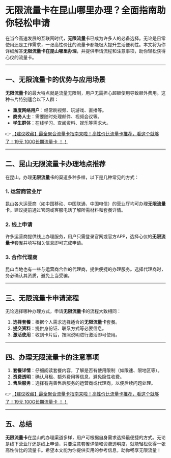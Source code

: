 # 无限流量卡在昆山哪里办理？全面指南助你轻松申请

在当今高速发展的互联网时代，**无限流量卡**已成为许多人的必备选择。无论是日常使用还是工作需求，一张高性价比的流量卡都能极大提升生活便利性。本文将为你详细解答**无限流量卡在昆山哪里办理**，并提供申请流程和注意事项，助你轻松获得心仪的流量卡。

---

## 一、无限流量卡的优势与应用场景

**无限流量卡**的最大特点就是流量无限制，用户无需担心超额使用导致额外费用。这种卡片特别适合以下人群：

- **重度网络用户**：经常刷视频、玩游戏、直播等。
- **商务人士**：需要随时处理邮件、视频会议等。
- **学生群体**：在线学习、查阅资料、娱乐等需求大。

👉 [【建议收藏】最全聚合流量卡指南来啦！高性价比流量卡推荐，看这个就够了！19元 100G长期流量卡 ！！](https://bit.ly/Liuliangka)

---

## 二、昆山无限流量卡办理地点推荐

在昆山，办理**无限流量卡**的渠道多种多样，以下是几种常见的方式：

### 1. 运营商营业厅
昆山各大运营商（如中国移动、中国联通、中国电信）的营业厅均可办理**无限流量卡**。建议提前通过官网或客服电话了解所需材料和套餐详情。

### 2. 线上申请
许多运营商提供线上办理服务，用户只需登录官网或官方APP，选择心仪的**无限流量卡**套餐并填写相关信息即可完成申请。

### 3. 合作代理商
昆山当地也有一些与运营商合作的代理商，提供便捷的办理服务。选择代理商时，务必确认其资质，避免上当受骗。

---

## 三、无限流量卡申请流程

无论选择哪种办理方式，申请**无限流量卡**的流程大致相同：

1. **选择套餐**：根据个人需求选择适合的**无限流量卡**套餐。
2. **提交资料**：提供身份证、联系方式等必要信息。
3. **激活使用**：收到卡片后，按照说明进行激活即可使用。

---

## 四、办理无限流量卡的注意事项

1. **套餐详情**：仔细阅读套餐内容，了解是否有使用限制（如限速、限地区等）。
2. **资费透明**：确认月租、额外费用等信息，避免隐性收费。
3. **售后服务**：选择有完善售后服务的运营商或代理商，以便后续问题处理。

👉 [【建议收藏】最全聚合流量卡指南来啦！高性价比流量卡推荐，看这个就够了！19元 100G长期流量卡 ！！](https://bit.ly/Liuliangka)

---

## 五、总结

**无限流量卡**在昆山的办理渠道多样，用户可根据自身需求选择最便捷的方式。无论是线下营业厅还是线上申请，只要注意套餐详情和资费透明度，就能轻松获得一张高性价比的流量卡。希望本文能为你提供实用的参考信息，助你畅享无限流量！